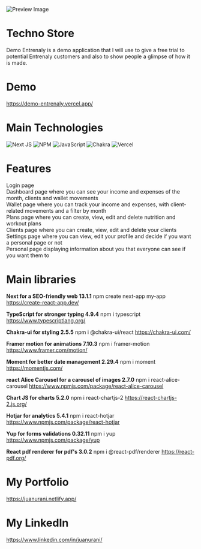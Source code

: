 ![Preview Image](/demoentrenaly/assets/images/preview.png?raw=true "Preview of Demo Entrenaly")

# Techno Store

Demo Entrenaly is a demo application that I will use to give a free trial to potential Entrenaly customers and also to show people a glimpse of how it is made.

# Demo

https://demo-entrenaly.vercel.app/<br>

# Main Technologies

![Next JS](https://img.shields.io/badge/Next-black?style=for-the-badge&logo=next.js&logoColor=white)
![NPM](https://img.shields.io/badge/NPM-%23CB3837.svg?style=for-the-badge&logo=npm&logoColor=white)
![JavaScript](https://img.shields.io/badge/javascript-%23323330.svg?style=for-the-badge&logo=javascript&logoColor=%23F7DF1E)
![Chakra](https://img.shields.io/badge/chakra-%234ED1C5.svg?style=for-the-badge&logo=chakraui&logoColor=white)
![Vercel](https://img.shields.io/badge/vercel-%23000000.svg?style=for-the-badge&logo=vercel&logoColor=white)

# Features

Login page<br>
Dashboard page where you can see your income and expenses of the month, clients and wallet movements<br>
Wallet page where you can track your income and expenses, with client-related movements and a filter by month<br>
Plans page where you can create, view, edit and delete nutrition and workout plans<br>
Clients page where you can create, view, edit and delete your clients<br>
Settings page where you can view, edit your profile and decide if you want a personal page or not<br>
Personal page displaying information about you that everyone can see if you want them to

# Main libraries

**Next for a SEO-friendly web 13.1.1**
npm create next-app my-app
https://create-react-app.dev/

**TypeScript for stronger typing 4.9.4**
npm i typescript
https://www.typescriptlang.org/

**Chakra-ui for styling 2.5.5**
npm i @chakra-ui/react
https://chakra-ui.com/

**Framer motion for animations 7.10.3**
npm i framer-motion
https://www.framer.com/motion/

**Moment for better date management 2.29.4**
npm i moment
https://momentjs.com/

**react Alice Carousel for a carousel of images 2.7.0**
npm i react-alice-carousel
https://www.npmjs.com/package/react-alice-carousel

**Chart JS for charts 5.2.0**
npm i react-chartjs-2
https://react-chartjs-2.js.org/

**Hotjar for analytics 5.4.1**
npm i react-hotjar
https://www.npmjs.com/package/react-hotjar

**Yup for forms validations 0.32.11**
npm i yup
https://www.npmjs.com/package/yup

**React pdf renderer for pdf's 3.0.2**
npm i @react-pdf/renderer
https://react-pdf.org/

# My Portfolio

https://juanurani.netlify.app/

# My LinkedIn

https://www.linkedin.com/in/juanurani/
